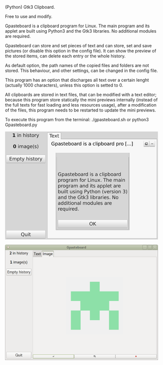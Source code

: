 (Python) Gtk3 Clipboard.

Free to use and modify.

Gpasteboard is a clipboard program for Linux.
The main program and its applet are built using
Python3 and the Gtk3 libraries. 
No additional modules are required.

Gpasteboard can store and set pieces of text and
can store, set and save pictures (or disable this option in the config file). It can show the 
preview of the stored items, can delete each entry
or the whole history.

As default option, the path names of the copied files and folders are not stored.
This behaviour, and other settings, can be changed in the config file.

This program has an option that discharges all text over a certain lenght (actually 1000 characters), unless this option is setted to 0.

All clipboards are stored in text files, that can be modified with a text editor; because this program store statically the mini previews internally (instead of the full texts for fast loading and less resources usage), after a modification of the files, this program needs to be restarted to update the mini previews.

To execute this program from the terminal:
./gpasteboard.sh
or
python3 Gpasteboard.py

![My image](https://github.com/frank038/gpasteboard/blob/master/Screen1.png)

![My image](https://github.com/frank038/gpasteboard/blob/master/Screen2.png)
